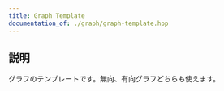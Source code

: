 ```yaml
---
title: Graph Template
documentation_of: ./graph/graph-template.hpp
---
```


## 説明

グラフのテンプレートです。無向、有向グラフどちらも使えます。